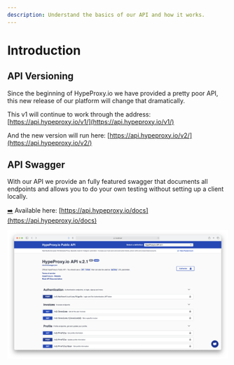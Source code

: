 ```yaml
---
description: Understand the basics of our API and how it works.
---
```


# Introduction

## API Versioning

Since the beginning of HypeProxy.io we have provided a pretty poor API, this new release of our platform will change that dramatically.

This v1 will continue to work through the address: [https://api.hypeproxy.io/v1/](https://api.hypeproxy.io/v1/)

And the new version will run here: [https://api.hypeproxy.io/v2/](https://api.hypeproxy.io/v2/)

## API Swagger

With our API we provide an fully featured swagger that documents all endpoints and allows you to do your own testing without setting up a client locally.

[➡️](https://emojipedia.org/right-arrow/) Available here: [https://api.hypeproxy.io/docs](https://api.hypeproxy.io/docs)

![Swagger Screenshot](<../.gitbook/assets/Screenshot 2021-07-01 at 16.33.09.png>)



